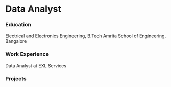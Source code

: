 # Data Analyst

### Education
Electrical and Electronics Engineering, B.Tech
Amrita School of Engineering, Bangalore

### Work Experience
Data Analyst at EXL Services

### Projects
